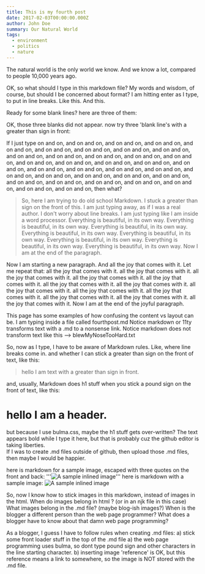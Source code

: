 ```yaml
---
title: This is my fourth post
date: 2017-02-03T00:00:00.000Z
author: John Doe
summary: Our Natural World
tags:
  - environment
  - politics
  - nature
---
```

The natural world is the only world we know. And we know a lot, compared to people 10,000 years ago.

OK, so what should I type in this markdown file?  My words and wisdom, of course, but should I be concerned about format?
I am hitting enter as I type, to put in line breaks.
Like this.
And this.

Ready for some blank lines?  here are three of them:



OK, those three blanks did not appear.  now try three 'blank line's with a greater than sign in front:
>
>
>

If I just type on and on, and on and on,  and on and on, and on and on, and on and on, and on and on, and on and on, and on and on, and on and on, and on and on, and on and on, and on and on, and on and on, and on and on, and on and on, and on and on, and on and on, and on and on, and on and on, and on and on, and on and on, and on and on, and on and on, and on and on, and on and on, and on and on, and on and on, and on and on, and on and on, and on and on, and on and on, and on and on, and on and on, and on and on, and on and on, then what?

> So, here I am trying to do old school Markdown. I stuck a greater than sign on the front of this.  I am just typing away, as if I was a real author.  I don't worry about line breaks.  I am just typing like I am inside a word processor.  Everything is beautiful, in its own way. Everything is beautiful, in its own way. Everything is beautiful, in its own way. Everything is beautiful, in its own way. Everything is beautiful, in its own way. Everything is beautiful, in its own way. Everything is beautiful, in its own way. Everything is beautiful, in its own way.  Now I am at the end of the paragraph.

Now I am starting a new paragraph.  And all the joy that comes with it.  Let me repeat that:  all the joy that comes with it.  all the joy that comes with it.  all the joy that comes with it.  all the joy that comes with it.  all the joy that comes with it.  all the joy that comes with it.  all the joy that comes with it.  all the joy that comes with it.  all the joy that comes with it.  all the joy that comes with it.  all the joy that comes with it.  all the joy that comes with it.  all the joy that comes with it.  Now I am at the end of the joyful paragraph.


This page has some examples of how confusing the content vs layout can be.
I am typing inside a file called fourthpost.md
Notice markdown or 11ty transforms text with a .md  to a nonsense link.
Notice markdown does not transform text like this --> blewMyNoseTooHard.txt

So, now as I type, I have to be aware of Markdown rules.
Like, where line breaks come in.
and whether I can stick a greater than sign on the front of text, like this:
> hello I am text with a greater than sign in front.

and, usually, Markdown does h1 stuff when you stick a pound sign on the front of text, like this:
# hello I am a header.  
but because I use bulma.css, maybe the h1 stuff gets over-written?
The text appears bold while I type it here, but that is probably cuz the github editor is taking liberties.  
If I was to create .md files outside of github, then upload those .md files, then maybe I would be happier.





here is markdown for a sample image, escaped with three quotes on the front and back:
'''![A sample inlined image](https://source.unsplash.com/random/600x400)'''
here is markdown with a sample image:
![A sample inlined image](https://source.unsplash.com/random/600x400)

So, now I know how to stick images in this markdown, instead of images in the html.
When do images belong in html ? (or in an njk file in this case) 
What images belong in the .md file?   (maybe blog-ish images?)
When is the blogger a different person than the web page programmer?
What does a blogger have to know about that damn web page programming?

As a blogger, I guess I have to follow rules when creating .md files:
a) stick some front loader stuff in the top of the .md file 
a) the web page programming uses bulma, so dont type pound sign and other characters in the line starting character.
b) inserting image 'reference' is OK, but this reference means a link to somewhere, so the image is NOT stored with the .md file.



